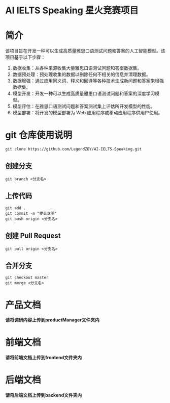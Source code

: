 # AI IELTS Speaking 星火竞赛项目

# 简介

该项目旨在开发一种可以生成高质量雅思口语测试问题和答案的人工智能模型。该项目基于以下步骤：

1. 数据收集：从各种来源收集大量雅思口语测试问题和答案数据集。
2. 数据预处理：预处理收集的数据以删除任何不相关的信息并清理数据。
3. 数据增强：通过应用同义词、释义和回译等各种技术生成新问题和答案来增强数据集。
4. 模型开发：开发一种可以生成高质量雅思口语测试问题和答案的深度学习模型。
5. 模型评估：在雅思口语测试问题和答案测试集上评估所开发模型的性能。
6. 模型部署：将开发的模型部署为 Web 应用程序或移动应用程序供用户使用。

# git 仓库使用说明

```
git clone https://github.com/LegendZDY/AI-IELTS-Speaking.git
```
## 创建分支

```
git branch <分支名>
```

## 上传代码

```
git add .
git commit -m "提交说明"
git push origin <分支名>
```

## 创建 Pull Request

```
git pull origin <分支名>
```

## 合并分支

```
git checkout master
git merge <分支名>
```

# 产品文档

**请将调研内容上传到productManager文件夹内**

# 前端文档

**请将前端文档上传到frontend文件夹内**

# 后端文档

**请将后端文档上传到backend文件夹内**
